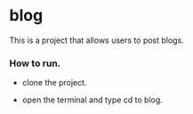 # blog

This is a project that allows users to post blogs.

### How to run.

- clone the project.

- open the terminal and type cd to blog.

